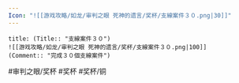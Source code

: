 ```yaml
---
Icon: "![[游戏攻略/如龙/审判之眼 死神的遗言/奖杯/支線案件３０.png|30]]"
---
```

```ad-common-bronze-trophy
title: (Title:: "支線案件３０")
![[游戏攻略/如龙/审判之眼 死神的遗言/奖杯/支線案件３０.png|100]]
(Comment:: "完成３０個支線案件")
```

#审判之眼/奖杯 #奖杯 #奖杯/铜

